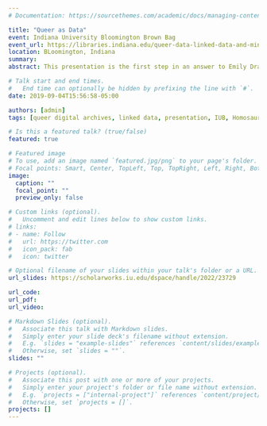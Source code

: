 ```yaml
---
# Documentation: https://sourcethemes.com/academic/docs/managing-content/

title: "Queer as Data"
event: Indiana University Bloomington Brown Bag
event_url: https://libraries.indiana.edu/queer-data-linked-data-and-minoritized-digital-archives
location: BLoomington, Indiana
summary:
abstract: This presentation is the first step in an answer to Emily Drabinski’s 2013 challenge to library and information science (LIS) professionals to think about ways in which to ‘queer the library catalog,’ and to represent identity as historically constructed and described. Beginning with a brief outline of the troubled history between marginalized groups and LIS classifications, I examine some of the proposals suggested over the past half-decade by researchers—and their limitations. Instead of starting anew, or using ‘uninformed’ social tagging/folksonomies, I propose a ‘turn’ to the catalogs and controlled vocabularies of archives and special collections, which frequently reckon with unclassifiable material. Following through on that turn, I will discuss how linked data and linked data vocabularies are currently being used by several digital archives—along with some possible lessons for the LIS field as a whole. The radical and subversive use of linked data by queer digital archives offers a partial solution to the conundrum of minoritized and historical representation in the catalog. Finally, I will conclude by describing my own experiences and considerations in the construction of a new linked data vocabulary.

# Talk start and end times.
#   End time can optionally be hidden by prefixing the line with `#`.
date: 2019-09-04T15:56:58-05:00

authors: [admin]
tags: [queer digital archives, linked data, presentation, IUB, Homosaurus, HomoIT]

# Is this a featured talk? (true/false)
featured: true

# Featured image
# To use, add an image named `featured.jpg/png` to your page's folder. 
# Focal points: Smart, Center, TopLeft, Top, TopRight, Left, Right, BottomLeft, Bottom, BottomRight.
image:
  caption: ""
  focal_point: ""
  preview_only: false

# Custom links (optional).
#   Uncomment and edit lines below to show custom links.
# links:
# - name: Follow
#   url: https://twitter.com
#   icon_pack: fab
#   icon: twitter

# Optional filename of your slides within your talk's folder or a URL.
url_slides: https://scholarworks.iu.edu/dspace/handle/2022/23729

url_code:
url_pdf:
url_video:

# Markdown Slides (optional).
#   Associate this talk with Markdown slides.
#   Simply enter your slide deck's filename without extension.
#   E.g. `slides = "example-slides"` references `content/slides/example-slides.md`.
#   Otherwise, set `slides = ""`.
slides: ""

# Projects (optional).
#   Associate this post with one or more of your projects.
#   Simply enter your project's folder or file name without extension.
#   E.g. `projects = ["internal-project"]` references `content/project/deep-learning/index.md`.
#   Otherwise, set `projects = []`.
projects: []
---
```

